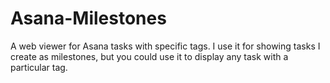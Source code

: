Asana-Milestones
================

A web viewer for Asana tasks with specific tags. I use it for showing tasks I create as milestones, but you could use it to display any task with a particular tag.
